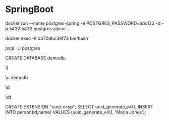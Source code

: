 # SpringBoot

docker run --name postgres-spring -e POSTGRES_PASSWORD=abc123 -d -p 5432:5432 postgres:alpine

docker exec -it db70dbc39f73 bin/bash

psql -U postgres

CREATE DATABASE demodb;

\l

\c demodb

\d

\dt

CREATE EXTENSION "uuid-ossp";
SELECT uuid_generate_v4();
INSERT INTO person(id,name) VALUES (uuid_generate_v4(), 'Maria Jones');